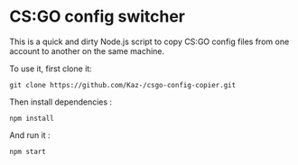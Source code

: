 # CS:GO config switcher

This is a quick and dirty Node.js script to copy CS:GO config files from one account to another on the same machine.

To use it, first clone it: 

```
git clone https://github.com/Kaz-/csgo-config-copier.git
```

Then install dependencies : 

```
npm install
```

And run it : 

```
npm start
```
